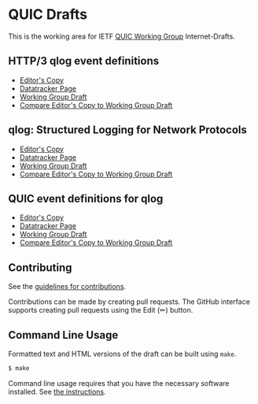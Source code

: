 <!-- regenerate: on (set to off if you edit this file) -->

# QUIC Drafts

This is the working area for IETF [QUIC Working Group](https://datatracker.ietf.org/group/quic/documents/) Internet-Drafts.

## HTTP/3 qlog event definitions

* [Editor's Copy](https://quicwg.github.io/qlog/#go.draft-ietf-quic-qlog-h3-events.html)
* [Datatracker Page](https://datatracker.ietf.org/doc/draft-ietf-quic-qlog-h3-events)
* [Working Group Draft](https://datatracker.ietf.org/doc/html/draft-ietf-quic-qlog-h3-events)
* [Compare Editor's Copy to Working Group Draft](https://quicwg.github.io/qlog/#go.draft-ietf-quic-qlog-h3-events.diff)

## qlog: Structured Logging for Network Protocols

* [Editor's Copy](https://quicwg.github.io/qlog/#go.draft-ietf-quic-qlog-main-schema.html)
* [Datatracker Page](https://datatracker.ietf.org/doc/draft-ietf-quic-qlog-main-schema)
* [Working Group Draft](https://datatracker.ietf.org/doc/html/draft-ietf-quic-qlog-main-schema)
* [Compare Editor's Copy to Working Group Draft](https://quicwg.github.io/qlog/#go.draft-ietf-quic-qlog-main-schema.diff)

## QUIC event definitions for qlog

* [Editor's Copy](https://quicwg.github.io/qlog/#go.draft-ietf-quic-qlog-quic-events.html)
* [Datatracker Page](https://datatracker.ietf.org/doc/draft-ietf-quic-qlog-quic-events)
* [Working Group Draft](https://datatracker.ietf.org/doc/html/draft-ietf-quic-qlog-quic-events)
* [Compare Editor's Copy to Working Group Draft](https://quicwg.github.io/qlog/#go.draft-ietf-quic-qlog-quic-events.diff)


## Contributing

See the
[guidelines for contributions](https://github.com/quicwg/qlog/blob/main/CONTRIBUTING.md).

Contributions can be made by creating pull requests.
The GitHub interface supports creating pull requests using the Edit (✏) button.


## Command Line Usage

Formatted text and HTML versions of the draft can be built using `make`.

```sh
$ make
```

Command line usage requires that you have the necessary software installed.  See
[the instructions](https://github.com/martinthomson/i-d-template/blob/main/doc/SETUP.md).

